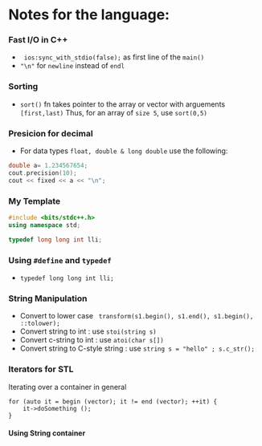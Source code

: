 # Notes for the language:

### Fast I/O in C++ 
- ``` ios:sync_with_stdio(false);``` as first line of the ```main()```
- ``` "\n" ``` for ```newline``` instead of ```endl```


### Sorting
- ```sort()``` fn takes pointer to the array or vector with arguements ```[first,last)```
Thus, for an array of ```size 5```, use ```sort(0,5)```


### Presicion for decimal
- For data types ```float, double & long double``` use the following: 
```c++ 
double a= 1.234567654;
cout.precision(10);
cout << fixed << a << "\n";
```

### My Template
``` c++ 
#include <bits/stdc++.h>
using namespace std;

typedef long long int lli;
```

### Using ```#define``` and ```typedef```
- ```typedef long long int lli;```

### String Manipulation
- Convert to lower case  ``` transform(s1.begin(), s1.end(), s1.begin(), ::tolower);```
- Convert string to int : use ``` stoi(string s) ```
- Convert c-string to int : use ``` atoi(char s[]) ```
- Convert string to C-style string : use ``` string s = "hello" ; s.c_str(); ```


### Iterators for STL

Iterating over a container in general
```
for (auto it = begin (vector); it != end (vector); ++it) {
    it->doSomething ();
}
```

#### Using String container
